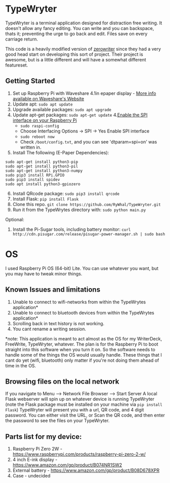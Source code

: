 # TypeWryter
TypeWryter is a terminal application designed for distraction free writing. It doesn't allow any fancy editing. You can write and you can backspace, thats it; preventing the urge to go back and edit. Files save on every carriage return.

This code is a heavily modified version of [zerowriter](https://github.com/zerowriter/zerowriter1/tree/main) since they had a very good head start on developing this sort of project. Their project is awesome, but is a little different and will have a somewhat different featureset.  
 
## Getting Started
1. Set up Raspberry Pi with Waveshare 4.1in epaper display - [More info available on Waveshare's Website](https://www.waveshare.com/wiki/4.2inch_e-Paper_Module_(B)_Manual#Overview)
2. Update apt: `sudo apt update`
3. Upgrade available packages: `sudo apt upgrade`
4. Update apt-get packages: `sudo apt-get update`
4.[Enable the SPI interface on your Raspberry Pi](https://www.waveshare.com/wiki/4.2inch_e-Paper_Module_(B)_Manual#Enable_SPI_Interface)
   * `sudo raspi-config`
   * Choose Interfacing Options -> SPI -> Yes Enable SPI interface
   * `sudo reboot now`
   * Check `/boot/config.txt`, and you can see 'dtparam=spi=on' was written in.
5. Install The following (E-Paper Dependencies):
```
sudo apt-get install python3-pip
sudo apt-get install python3-pil
sudo apt-get install python3-numpy
sudo pip3 install RPi.GPIO
sudo pip3 install spidev
sudo apt install python3-gpiozero
```
6. Install QRcode package: `sudo pip3 install qrcode`
7. Install Flask: `pip install Flask`
8. Clone this repo. `git clone https://github.com/RyWhal/TypeWryter.git`
9. Run it from the TypeWrytes directory with: `sudo python main.py`

Optional:
1. Install the Pi-Sugar tools, including battery monitor: `curl http://cdn.pisugar.com/release/pisugar-power-manager.sh | sudo bash`

# OS
I used Raspberry Pi OS (64-bit) Lite.
You can use whatever you want, but you may have to tweak minor things. 


## Known Issues and limitations

1. Unable to connect to wifi-networks from within the TypeWrytes application*
2. Unable to connect to bluetooth devices from within the TypeWrytes application*
4. Scrolling back in text history is not working.
5. You cant rename a writing session.

*note: This application is meant to act almost as the OS for my WriterDeck, FreeWrite, TypeWryter, whatever. The plan is for the Raspberry Pi to boot straight into this software when you turn it on. So the software needs to handle some of the things the OS would usually handle. These things that I cant do yet (wifi, bluetooth) only matter if you're not doing them ahead of time in the OS. 


## Browsing files on the local network
If you navigate to Menu --> Network File Browser --> Start Server
A local Flask webserver will spin up on whatever device is running TypeWryter (note the Flask package must be installed on your machine via `pip install Flask`)
TypeWryter will present you with a url, QR code, and  4 digit password. You can either visit the URL, or Scan the QR code,  and then enter the password to see the files on your TypeWryter.


## Parts list for my device:
1. Raspberry Pi Zero 2W -  https://www.raspberrypi.com/products/raspberry-pi-zero-2-w/
2. 4 inch E-ink display -  https://www.amazon.com/gp/product/B074NR1SW2
3. External battery - https://www.amazon.com/gp/product/B08D678XPR
4. Case - undecided






